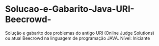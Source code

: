 # Solucao-e-Gabarito-Java-URI-Beecrowd-
Solução e gabarito dos problemas do antigo URI (Online Judge Solutions) ou atual Beecrowd na linguagem de programação JAVA. 
Nível: Iniciante
